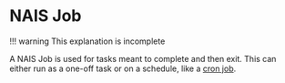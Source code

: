 # NAIS Job

!!! warning
    This explanation is incomplete

A NAIS Job is used for tasks meant to complete and then exit. This can either run as a one-off task or on a schedule, like a [cron job](https://en.wikipedia.org/wiki/Cron).

